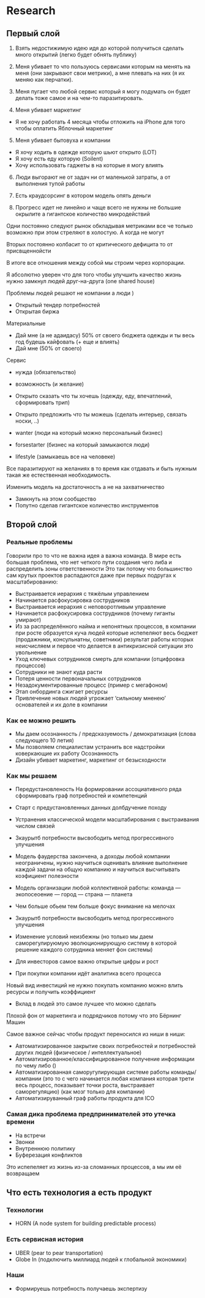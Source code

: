 # Research

## Первый слой

1. Взять недостижимую идею идя до которой получиться сделать много открытий (легко будет обнять публику)

2. Меня убивает то что пользуюсь сервисами которым на менять на меня (они закрывают свои метрики), а мне плевать на них (я их меняю как перчатки).

3. Меня пугает что любой сервис который я могу подумать он будет делать тоже самое и на чем-то паразитировать.

4. Меня убивает маркетинг
- Я не хочу работать 4 месяца чтобы отложить на iPhone для того чтобы оплатить Яблочный маркетинг

5. Меня убивает бытовуха и компании
- Я хочу ходить в одежде которую шьют открыто (LOT)
- Я хочу есть еду которую (Soilent)
- Хочу использовать гаджеты в на которые я могу влиять

6. Люди выгорают не от задач ни от маленькой затраты, а от выполнения тупой работы

4. Есть краудсорсинг в котором модель опять деньги

5. Прогресс идет не линейно и чаще всего не нужны не большие окрылите а гигантское количество микродействий

Одни постоянно следуют рынок обкладывая метриками все че только возможно при этом стреляют в холостую. А когда не могут

Вторых постоянно колбасит то от критического дефицита то от присвщеннойсти

В итоге все отношения между собой мы строим через корпорации.


Я абсолютно уверен что для того чтобы улучшить качество жизнь нужно замкнул людей друг-на-друга (one shared house)

Проблемы людей решают не компании а люди )
- Открытый тендер потребностей
- Открытая биржа


Материальные
- Дай мне (а не адаидасу) 50% от своего бюджета одежды и ты весь год будешь кайфовать (+ еще и влиять)
- Дай мне (50% от своего)


Сервис
- нужда (обязательство)
- возможность (и желание)


- Открыто сказать что ты хочешь (одежду, еду, впечатлений, сформировать трип)
- Открыто предложить что ты можешь (сделать интерьер, связать носки, ..)

- wanter (люди на который можно персональный бизнес)
- forsestarter (бизнес на который замыкаются люди)
- lifestyle (замыкаешь все на человеке)

Все паразитируют на желаниях в то время как отдавать и быть нужным такая же естественная необходимость.


Изменить модель на достаточность а не на захватничество
- Замкнуть на этом сообщество
- Попутно сделав гигантское количество инструментов

## Второй слой
### Реальные проблемы

Говорили про то что не важна идея а важна команда. В мире есть большая проблема, что нет четкого пути создания чего либа и распределить зоны ответственности Это так потому что большинство сам крутых проектов распадаются даже при первых подругах к масштабированию:
- Выстраивается иерархия с тяжёлым управлением
- Начинается расфокусировка сострудников
- Выстраивается иерархия с неповоротливым управление
- Начинается расфокусировка сострудников (почему гиганты умирают)
- Из за распределённого найма и непонятных процессов, в компании при росте образуется куча людей которые испепеляют весь бюджет (продажники, консульнатны, советники) результат работы которых неисчисляем и первое что делается в антикризисной ситуации это увольнение
- Уход ключевых сотрудников смерть для компании (отцифровка процессов)
- Сотрудники не знают куда расти
- Потеря ценности первоначальных сотрудников
- Незадокументированные процесс (пример с мегафоном)
- Этап онбординга сжигает ресурсы
- Привлечение новых людей угрожает ‘сильному мненею’ основателей и их доле в компании

### Как ее можно решить
- Мы даем осознанность / предсказуемость / демократизация (слова следующего 10 летия)
- Мы позволяем специалистам устранить все надстройки коверкающие их работу
Осознанность
- Дизайн убивает маркетинг, маркетинг от безысходности


### Как мы решаем
- Передустановленость На формировании ассоциативного ряда сформировать граф потребностей и компетенций
- Старт с предустановленных данных долбдучение походу
- Устранения классической модели масштабирования с выстраивания числом связей
- Зкаурытб потребности высвободить метод прогрессивного улучшения
- Модель фаудерства закончена, а доходы любой компании неограничены,  нужно научиться оценивать влияние выполнение каждой задачи на общую компанию и научиться высчитывать коэфициент полезности

- Модель организации любой коллективной работы: команда — экопосеоение — город — страна — планета
- Чем больше обьем тем больше фокус внимание на мелочах
- Зкаурытб потребности высвободить метод прогрессивного улучшения
- Изменение условий неизбежны (но только мы даем саморегулируюмую эволюционирующую систему в которой решение каждого сотрудника меняет фон системы)

- Для инвесторов самое важно открытые цифры и рост
- При покупки компании идёт аналитика всего процесса

Новый вид инвестиций не нужно покупать компанию можно влить ресурсы и получить коэффициент


- Вклад в людей это самое лучшее что можно сделать


Плохой фон от маркетинга и подрядчиков потому что это Бёрнинг Машин


Самое важное сейчас чтобы продукт переносился из ниши в ниши:
- Автоматизированное закрытие своих потребностей и потребностей других людей (физическое / интеллектуальное)
- Автоматизированное/классифицированное получение информации по чему либо ()
- Автоматизированная саморугулирующая системе работы команды/компании (это то с чего начинается любая компания которая трети весь процесс, показывает точки роста, выстраивает саморегуляцию) (как мозг только для компании)
- Автоматизируванный граф работы продукта для ICO


### Самая дика проблема предпринимателей это утечка времени
- На встречи
- Звонки
- Внутреннюю политику
- Буферезация конфликтов

Это испепеляет из жизнь из-за сломанных процессов, а мы им её возвращаем 



## Что есть технология а есть продукт
### Технологии
- HORN (A node system for building predictable process)

### Есть сервисная история
- UBER (pear to pear transportation)
- Globе In (подключить миллиард людей к глобальной экономики)

### Наши
- Формируешь потребность получаешь экспертизу

